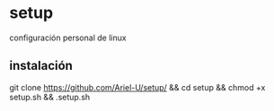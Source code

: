 # setup
configuración personal de linux

## instalación

git clone https://github.com/Ariel-U/setup/ && cd setup && chmod +x setup.sh && .setup.sh
